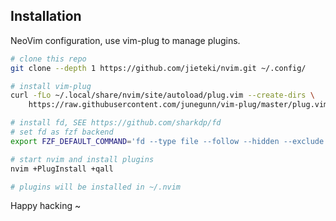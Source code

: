 
## Installation

NeoVim configuration, use vim-plug to manage plugins.

```bash
# clone this repo
git clone --depth 1 https://github.com/jieteki/nvim.git ~/.config/

# install vim-plug
curl -fLo ~/.local/share/nvim/site/autoload/plug.vim --create-dirs \
    https://raw.githubusercontent.com/junegunn/vim-plug/master/plug.vim

# install fd, SEE https://github.com/sharkdp/fd
# set fd as fzf backend
export FZF_DEFAULT_COMMAND='fd --type file --follow --hidden --exclude .git --exclude node_modules'

# start nvim and install plugins
nvim +PlugInstall +qall

# plugins will be installed in ~/.nvim

```

Happy hacking ~

